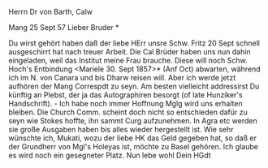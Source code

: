 Herrn Dr von Barth, Calw

 Mang 25 Sept 57
Lieber Bruder <Barth>*

Du wirst gehört haben daß der liebe HErr unsre Schw. Fritz 20 Sept schnell ausgeschirrt hat nach treuer Arbeit. Die Cal Brüder haben uns nun dahin eingeladen, weil das Institut meine Frau brauche. Diese will noch Schw. Hoch's Entbindung <Mariele 30. Sept 1857>* (Anf Oct) abwarten, während ich im N. von Canara und bis Dharw reisen will. Aber ich werde jetzt aufhören der Mang Correspdt zu seyn. Am besten vielleicht addressirst Du künftig an Plebst, der ja das Autographiren besorgt (of late Hunziker's Handschrift). - Ich habe noch immer Hoffnung Mglg wird uns erhalten bleiben. Die Church Comm. scheint doch nicht so entschieden dafür zu seyn wie Stokes hoffte, ihn sammt Curg aufzunehmen. In Agra etc werden sie große Ausgaben haben bis alles wieder hergestellt ist. Wie sehr wünschte ich, Mukati, wozu der liebe HK das Geld gegeben hat, so daß er der Grundherr von Mgl's Holeyas ist, möchte zu Basel gehören. Ich glaube es wird noch ein gesegneter Platz. 
Nun lebe wohl
 Dein HGdt

